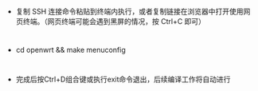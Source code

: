 #
- 复制 SSH 连接命令粘贴到终端内执行，或者复制链接在浏览器中打开使用网页终端。（网页终端可能会遇到黑屏的情况，按 Ctrl+C 即可）
#
- cd openwrt && make menuconfig
#
- 完成后按Ctrl+D组合键或执行exit命令退出，后续编译工作将自动进行
#
